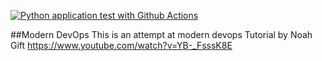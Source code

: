 [![Python application test with Github Actions](https://github.com/mwangigitau/devops-tutorial/actions/workflows/devops.yml/badge.svg)](https://github.com/mwangigitau/devops-tutorial/actions/workflows/devops.yml)

##Modern DevOps
This is an attempt at modern devops
Tutorial by Noah Gift
https://www.youtube.com/watch?v=YB-_FsssK8E
